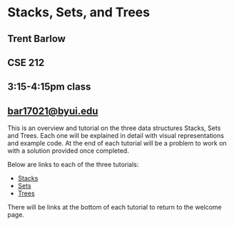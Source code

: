 # **Stacks, Sets, and Trees**
## Trent Barlow
## CSE 212
## 3:15-4:15pm class
## bar17021@byui.edu

This is an overview and tutorial on the three data structures Stacks, Sets and Trees. Each one will be explained in detail with visual representations and example code. At the end of each tutorial will be a problem to work on with a solution provided once completed.

Below are links to each of the three tutorials:

* [Stacks](Stack.md)
* [Sets](Set.md)
* [Trees](Tree.md)

There will be links at the bottom of each tutorial to return to the welcome page.